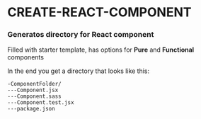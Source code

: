 # CREATE-REACT-COMPONENT

### Generatos directory for React component

Filled with starter template, has options for **Pure** and **Functional** components

In the end you get a directory that looks like this:

```
-ComponentFolder/
---Component.jsx
---Component.sass
---Component.test.jsx
---package.json
```
